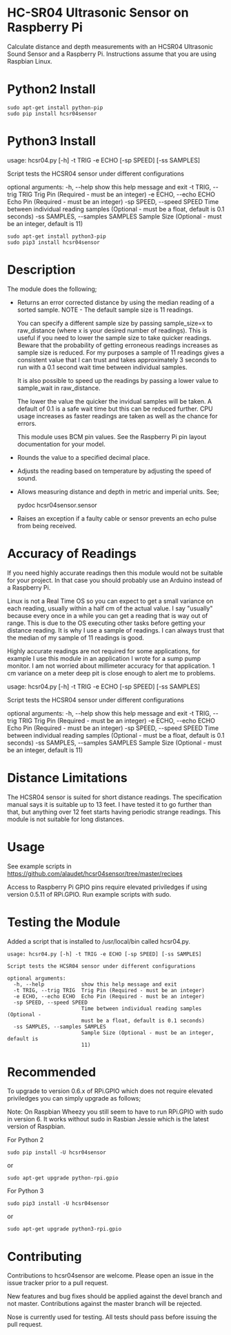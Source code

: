 HC-SR04 Ultrasonic Sensor on Raspberry Pi
=========================================

Calculate distance and depth measurements with an HCSR04 Ultrasonic Sound Sensor and a Raspberry Pi.
Instructions assume that you are using Raspbian Linux.


Python2 Install
===============


    sudo apt-get install python-pip
    sudo pip install hcsr04sensor


Python3 Install
===============
usage: hcsr04.py [-h] -t TRIG -e ECHO [-sp SPEED] [-ss SAMPLES]

Script tests the HCSR04 sensor under different configurations

optional arguments:
  -h, --help            show this help message and exit
  -t TRIG, --trig TRIG  Trig Pin (Required - must be an integer)
  -e ECHO, --echo ECHO  Echo Pin (Required - must be an integer)
  -sp SPEED, --speed SPEED
                        Time between individual reading samples (Optional -
                        must be a float, default is 0.1 seconds)
  -ss SAMPLES, --samples SAMPLES
                        Sample Size (Optional - must be an integer, default is
                        11)


    sudo apt-get install python3-pip
    sudo pip3 install hcsr04sensor


Description
===========
The module does the following;

* Returns an error corrected distance by using the median reading of a sorted
  sample. NOTE - The default sample size is 11 readings.  

  You can specify a
  different sample size by passing sample_size=x  to raw_distance (where x is your desired
  number of readings).  This is useful if you need to lower the sample size to take
  quicker readings.  Beware that the probability of getting erroneous readings
  increases as sample size is reduced.  For my purposes a sample of 11 readings gives a consistent
  value that I can trust and takes approximately 3 seconds to run with a 0.1
  second wait time between individual samples.

  It is also possible to speed up the readings by passing a lower value to
  sample_wait in raw_distance.   

  The lower the value the quicker the invidual
  samples will be taken.  A default of 0.1 is a safe wait time but this can be
  reduced further.  CPU usage increases as faster readings are taken as well as
  the chance for errors.
  
  This module uses BCM pin values.  See the Raspberry Pi pin layout documentation for your model.

* Rounds the value to a specified decimal place.

* Adjusts the reading based on temperature by adjusting the speed of sound.

* Allows measuring distance and depth in metric and imperial units.  See;

    pydoc hcsr04sensor.sensor

* Raises an exception if a faulty cable or sensor prevents an echo pulse from being received.

Accuracy of Readings
====================

If you need highly accurate readings then this module would not be suitable for your project.  In that case you should probably use an Arduino instead of a Raspberry Pi.

Linux is not a Real Time OS so you can expect to get a small variance on each reading, usually within a half cm of the actual value.  I say "usually" because every once in a while you can get a reading that is way out of range.  This is due to the OS executing other tasks before getting your distance reading.  It is why I use a sample of readings.  I can always trust that the median of my sample of 11 readings is good.

Highly accurate readings are not required for some applications, for example I use this module in an application I wrote for a sump pump monitor.  I am not worried about millimeter accuracy for that application.  1 cm variance on a meter deep pit is close enough to alert me to problems.

usage: hcsr04.py [-h] -t TRIG -e ECHO [-sp SPEED] [-ss SAMPLES]

Script tests the HCSR04 sensor under different configurations

optional arguments:
  -h, --help            show this help message and exit
  -t TRIG, --trig TRIG  Trig Pin (Required - must be an integer)
  -e ECHO, --echo ECHO  Echo Pin (Required - must be an integer)
  -sp SPEED, --speed SPEED
                        Time between individual reading samples (Optional -
                        must be a float, default is 0.1 seconds)
  -ss SAMPLES, --samples SAMPLES
                        Sample Size (Optional - must be an integer, default is
                        11)

Distance Limitations
====================

The HCSR04 sensor is suited for short distance readings.  The specification manual says it is suitable up to 13 feet.  I have tested it to go further than that, but anything over 12 feet starts having periodic strange readings.
This module is not suitable for long distances. 


Usage
=====

See example scripts in https://github.com/alaudet/hcsr04sensor/tree/master/recipes

Access to Raspberry Pi GPIO pins require elevated priviledges if using version 0.5.11 of RPi.GPIO.  Run example
scripts with sudo.

Testing the Module
==================

Added a script that is installed to /usr/local/bin called hcsr04.py.


    usage: hcsr04.py [-h] -t TRIG -e ECHO [-sp SPEED] [-ss SAMPLES]

    Script tests the HCSR04 sensor under different configurations

    optional arguments:
      -h, --help            show this help message and exit
      -t TRIG, --trig TRIG  Trig Pin (Required - must be an integer)
      -e ECHO, --echo ECHO  Echo Pin (Required - must be an integer)
      -sp SPEED, --speed SPEED
                            Time between individual reading samples (Optional -
                            must be a float, default is 0.1 seconds)
      -ss SAMPLES, --samples SAMPLES
                            Sample Size (Optional - must be an integer, default is
                            11)


Recommended
===========

To upgrade to version 0.6.x of RPi.GPIO which does not require elevated priviledges you can simply upgrade as follows;

Note: On Raspbian Wheezy you still seem to have to run RPi.GPIO with sudo in version 6.  It works without sudo in 
Rasbian Jessie which is the latest version of Raspbian.

For Python 2

    sudo pip install -U hcsr04sensor

or

    sudo apt-get upgrade python-rpi.gpio




For Python 3

    sudo pip3 install -U hcsr04sensor

or

    sudo apt-get upgrade python3-rpi.gpio

Contributing
============

Contributions to hcsr04sensor are welcome.  Please open an issue in the issue
tracker prior to a pull request.

New features and bug fixes should be applied against the devel branch and not master. Contributions against the master branch will be rejected.

Nose is currently used for testing.  All tests should pass before issuing
the pull request.

